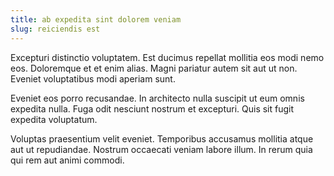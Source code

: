 ```yaml
---
title: ab expedita sint dolorem veniam
slug: reiciendis est
---
```


Excepturi distinctio voluptatem. Est ducimus repellat mollitia eos modi nemo eos. Doloremque et et enim alias. Magni pariatur autem sit aut ut non. Eveniet voluptatibus modi aperiam sunt.

Eveniet eos porro recusandae. In architecto nulla suscipit ut eum omnis expedita nulla. Fuga odit nesciunt nostrum et excepturi. Quis sit fugit expedita voluptatum.

Voluptas praesentium velit eveniet. Temporibus accusamus mollitia atque aut ut repudiandae. Nostrum occaecati veniam labore illum. In rerum quia qui rem aut animi commodi.
